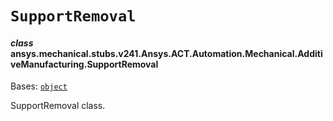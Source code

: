 <!-- vale off -->

<a id="supportremoval"></a>

# `SupportRemoval`

<a id="ansys.mechanical.stubs.v241.Ansys.ACT.Automation.Mechanical.AdditiveManufacturing.SupportRemoval"></a>

#### *class* ansys.mechanical.stubs.v241.Ansys.ACT.Automation.Mechanical.AdditiveManufacturing.SupportRemoval

Bases: [`object`](https://docs.python.org/3/library/functions.html#object)

SupportRemoval class.

<!-- !! processed by numpydoc !! -->
<!-- vale on -->
